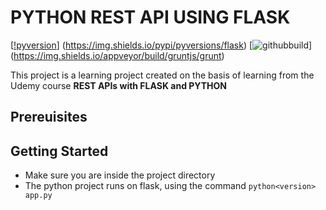 # PYTHON REST API USING FLASK

[[!pyversion](https://img.shields.io/pypi/pyversions/flask)]
(https://img.shields.io/pypi/pyversions/flask)
[![githubbuild](https://img.shields.io/appveyor/build/gruntjs/grunt)]
(https://img.shields.io/appveyor/build/gruntjs/grunt)

This project is a learning project created on the basis of learning from the Udemy course **REST APIs with FLASK and PYTHON**

## Prereuisites


## Getting Started

- Make sure you are inside the project directory
- The python project runs on flask, using the command `python<version> app.py`
